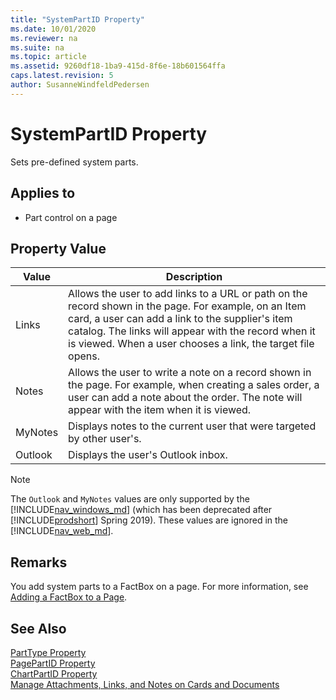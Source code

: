 ```yaml
---
title: "SystemPartID Property"
ms.date: 10/01/2020
ms.reviewer: na
ms.suite: na
ms.topic: article
ms.assetid: 9260df18-1ba9-415d-8f6e-18b601564ffa
caps.latest.revision: 5
author: SusanneWindfeldPedersen
---
```


# SystemPartID Property
Sets pre-defined system parts.  
  
## Applies to  
  
-   Part control on a page  

## Property Value  

|  Value | Description |
|--------|-------------|
|  Links | Allows the user to add links to a URL or path on the record shown in the page. For example, on an Item card, a user can add a link to the supplier's item catalog. The links will appear with the record when it is viewed. When a user chooses a link, the target file opens.|
|  Notes | Allows the user to write a note on a record shown in the page. For example, when creating a sales order, a user can add a note about the order. The note will appear with the item when it is viewed.|
|  MyNotes | Displays notes to the current user that were targeted by other user's.|
|  Outlook | Displays the user's Outlook inbox.|

> [!NOTE] 
> The `Outlook` and `MyNotes` values are only supported by the [!INCLUDE[nav_windows_md](../includes/nav_windows_md.md)] (which has been deprecated after [!INCLUDE[prodshort](../includes/prodshort.md)] Spring 2019). These values are ignored in the [!INCLUDE[nav_web_md](../includes/nav_web_md.md)].

## Remarks

You add system parts to a FactBox on a page. For more information, see [Adding a FactBox to a Page](../devenv-adding-a-factbox-to-page.md).

## See Also

 [PartType Property](devenv-parttype-property.md)   
 [PagePartID Property](devenv-pagepartid-property.md)   
 [ChartPartID Property](devenv-chartpartid-property.md)  
 [Manage Attachments, Links, and Notes on Cards and Documents](/dynamics365/business-central/ui-how-add-link-to-record)